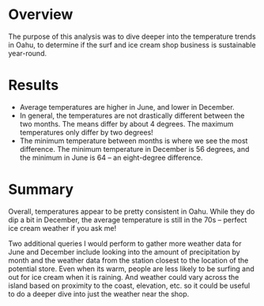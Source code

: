 # Overview
The purpose of this analysis was to dive deeper into the temperature trends in Oahu, to determine if the surf and ice cream shop business is sustainable year-round.

# Results
- Average temperatures are higher in June, and lower in December.
- In general, the temperatures are not drastically different between the two months. The means differ by about 4 degrees. The maximum temperatures only differ by two degrees!
- The minimum temperature between months is where we see the most difference. The minimum temperature in December is 56 degrees, and the minimum in June is 64 – an eight-degree difference.

# Summary

Overall, temperatures appear to be pretty consistent in Oahu. While they do dip a bit in December, the average temperature is still in the 70s – perfect ice cream weather if you ask me!

Two additional queries I would perform to gather more weather data for June and December include looking into the amount of precipitation by month and the weather data from the station closest to the location of the potential store. Even when its warm, people are less likely to be surfing and out for ice cream when it is raining. And weather could vary across the island based on proximity to the coast, elevation, etc. so it could be useful to do a deeper dive into just the weather near the shop.
